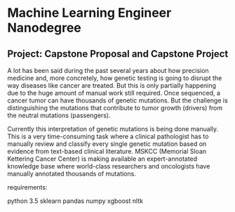 # Machine Learning Engineer Nanodegree
## Project: Capstone Proposal and Capstone Project


A lot has been said during the past several years about how precision medicine and, more concretely, how genetic testing is going to disrupt the way diseases like cancer are treated. But this is only partially happening due to the huge amount of manual work still required. Once sequenced, a cancer tumor can have thousands of genetic mutations. But the challenge is distinguishing the mutations that contribute to tumor growth (drivers) from the neutral mutations (passengers).

Currently this interpretation of genetic mutations is being done manually. This is a very time-consuming task where a clinical pathologist has to manually review and classify every single genetic mutation based on evidence from text-based clinical literature. MSKCC (Memorial Sloan Kettering Cancer Center) is making available an expert-annotated knowledge base where world-class researchers and oncologists have manually annotated thousands of mutations.


requirements:

  python 3.5
  sklearn
  pandas
  numpy
  xgboost
  nltk
  
  
  